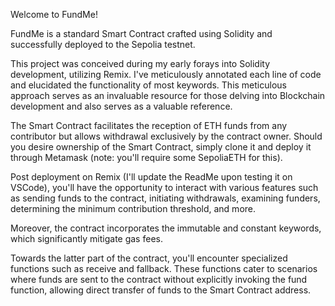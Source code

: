 
Welcome to FundMe!

FundMe is a standard Smart Contract crafted using Solidity and successfully deployed to the Sepolia testnet.

This project was conceived during my early forays into Solidity development, utilizing Remix. I've meticulously annotated each line of code and elucidated the functionality of most keywords. This meticulous approach serves as an invaluable resource for those delving into Blockchain development and also serves as a valuable reference.

The Smart Contract facilitates the reception of ETH funds from any contributor but allows withdrawal exclusively by the contract owner. Should you desire ownership of the Smart Contract, simply clone it and deploy it through Metamask (note: you'll require some SepoliaETH for this).

Post deployment on Remix (I'll update the ReadMe upon testing it on VSCode), you'll have the opportunity to interact with various features such as sending funds to the contract, initiating withdrawals, examining funders, determining the minimum contribution threshold, and more.

Moreover, the contract incorporates the immutable and constant keywords, which significantly mitigate gas fees.

Towards the latter part of the contract, you'll encounter specialized functions such as receive and fallback. These functions cater to scenarios where funds are sent to the contract without explicitly invoking the fund function, allowing direct transfer of funds to the Smart Contract address.
